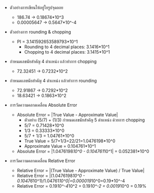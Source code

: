 - ตัวอย่างการเขียนให้อยู่ใยรูปจุดลอย
  - 186.74 -> 0.18674*10^3
  - 0.00005647 -> 0.5647*10^-4

- ตัวอย่างการ rounding & chopping
  - PI = 3.141592653589793*10^1
    - Rounding to 4 decimal places: 3.1416*10^1
    - Chopping to 4 decimal places: 3.1415*10^1
  
- กำหนดเลขนัยสำคัญ 4 ตำเเหน่ง เเล้วทำการ chopping
  - 72.32451 -> 0.7232*10^2
  
- กำหนดเเลขนัยสำคัญ 4 ตำเเหน่ง เเล้วทำการ rounding
  - 72.91867 -> 0.7292*10^2
  - 18.63421 -> 0.1863*10^2
  
- การวัดความคลาดเคลื่อน Absolute Error
  - Absolute Error = |True Value - Approximate Value|
    - ตัวอย่าง (5/7) + (1/3) กำหนดเลขนัยสำคัญ 5 ตำเเหน่ง ด้วยการ chopping
    - 5/7 = 0.71428*10^0
    - 1/3 = 0.33333*10^0
    - 5/7 + 1/3 = 1.04761*10^0
    - True Value = 5/7+1/3=22/21=1.0476198*10^0
    - Approximate Value = 0.104761*10^1
  - Absolute Error = |1.0476198*10^0 - 0.104761*10^1| = 0.052381*10^0

- การวัดความคลาดเคลื่อน Relative Error
  - Relative Error = |(True Value - Approximate Value) / True Value|
  - Relative Error = |(1.0476198*10^0 - 0.10476*10^1)/1.04761*10^0|=0.000019*10^0=0.19*10^-4
  - Relative Error = 0.19*10^-4*10^2 = 0.19*10^-2 = 0.0019*10^0 = 0.19%